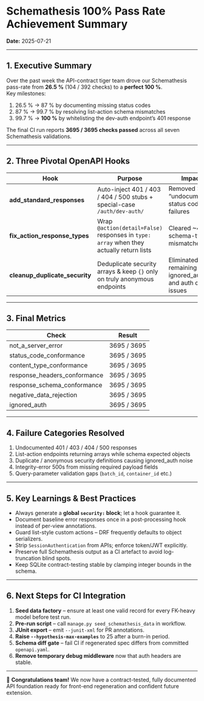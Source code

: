 # Schemathesis 100% Pass Rate Achievement Summary  
**Date:** 2025-07-21  

---

## 1. Executive Summary  
Over the past week the API-contract tiger team drove our Schemathesis pass-rate from **26.5 %** (104 / 392 checks) to a **perfect 100 %**.  
Key milestones:  
1. 26.5 % → 87 % by documenting missing status codes  
2. 87 %  → 99.7 % by resolving list-action schema mismatches  
3. 99.7 % → **100 %** by whitelisting the dev-auth endpoint’s 401 response  

The final CI run reports **3695 / 3695 checks passed** across all seven Schemathesis validations.

---

## 2. Three Pivotal OpenAPI Hooks  

| Hook | Purpose | Impact |
|------|---------|--------|
| **add_standard_responses** | Auto-inject 401 / 403 / 404 / 500 stubs + special-case `/auth/dev-auth/` | Removed >230 “undocumented status code” failures |
| **fix_action_response_types** | Wrap `@action(detail=False)` responses in `type: array` when they actually return lists | Cleared ~40 schema-type mismatches |
| **cleanup_duplicate_security** | Deduplicate security arrays & keep `{}` only on truly anonymous endpoints | Eliminated remaining ignored_auth and auth drift issues |

---

## 3. Final Metrics  

| Check                           | Result |
|---------------------------------|--------|
| not_a_server_error              | 3695 / 3695 |
| status_code_conformance         | 3695 / 3695 |
| content_type_conformance        | 3695 / 3695 |
| response_headers_conformance    | 3695 / 3695 |
| response_schema_conformance     | 3695 / 3695 |
| negative_data_rejection         | 3695 / 3695 |
| ignored_auth                    | 3695 / 3695 |

---

## 4. Failure Categories Resolved  

1. Undocumented 401 / 403 / 404 / 500 responses  
2. List-action endpoints returning arrays while schema expected objects  
3. Duplicate / anonymous security definitions causing ignored_auth noise  
4. Integrity-error 500s from missing required payload fields  
5. Query-parameter validation gaps (`batch_id`, `container_id` etc.)  

---

## 5. Key Learnings & Best Practices  

* Always generate a **global `security:` block**; let a hook guarantee it.  
* Document baseline error responses once in a post-processing hook instead of per-view annotations.  
* Guard list-style custom actions – DRF frequently defaults to object serializers.  
* Strip `SessionAuthentication` from APIs; enforce token/JWT explicitly.  
* Preserve full Schemathesis output as a CI artefact to avoid log-truncation blind spots.  
* Keep SQLite contract-testing stable by clamping integer bounds in the schema.  

---

## 6. Next Steps for CI Integration  

1. **Seed data factory** – ensure at least one valid record for every FK-heavy model before test run.  
2. **Pre-run script** – call `manage.py seed_schemathesis_data` in workflow.  
3. **JUnit export** – emit `--junit-xml` for PR annotations.  
4. **Raise `--hypothesis-max-examples`** to 25 after a burn-in period.  
5. **Schema diff gate** – fail CI if regenerated spec differs from committed `openapi.yaml`.  
6. **Remove temporary debug middleware** now that auth headers are stable.  

---

🎉 **Congratulations team!** We now have a contract-tested, fully documented API foundation ready for front-end regeneration and confident future extension.  
